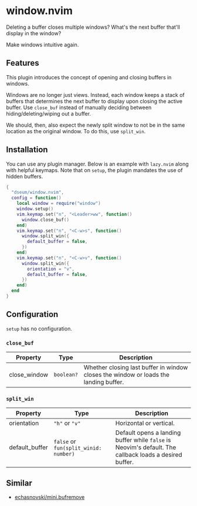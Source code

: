 # window.nvim

Deleting a buffer closes multiple windows? What's the next buffer that'll display in the window?

Make windows intuitive again.

## Features

This plugin introduces the concept of opening and closing buffers in windows.

Windows are no longer just views. Instead, each window keeps a stack of buffers that determines the next buffer to display upon closing the active buffer. Use `close_buf` instead of manually deciding between hiding/deleting/wiping out a buffer.

We should, then, also expect the newly split window to not be in the same location as the original window. To do this, use `split_win`.

## Installation

You can use any plugin manager. Below is an example with `lazy.nvim` along with helpful keymaps. Note that on `setup`, the plugin mandates the use of hidden buffers.

```lua
{
  "dseum/window.nvim",
  config = function()
    local window = require("window")
    window.setup()
    vim.keymap.set("n", "<Leader>ww", function()
      window.close_buf()
    end)
    vim.keymap.set("n", "<C-w>s", function()
      window.split_win({
        default_buffer = false,
      })
    end)
    vim.keymap.set("n", "<C-w>v", function()
      window.split_win({
        orientation = "v",
        default_buffer = false,
      })
    end)
  end
}
```

## Configuration

`setup` has no configuration.

### `close_buf`

| Property     | Type       | Description                                                                          |
| ------------ | ---------- | ------------------------------------------------------------------------------------ |
| close_window | `boolean?` | Whether closing last buffer in window closes the window or loads the landing buffer. |

### `split_win`

| Property       | Type                                  | Description                                                                                            |
| -------------- | ------------------------------------- | ------------------------------------------------------------------------------------------------------ |
| orientation    | `"h"` or `"v"`                        | Horizontal or vertical.                                                                                |
| default_buffer | `false` or `fun(split_winid: number)` | Default opens a landing buffer while `false` is Neovim's default. The callback loads a desired buffer. |

## Similar

- [echasnovski/mini.bufremove](https://github.com/echasnovski/mini.bufremove)
